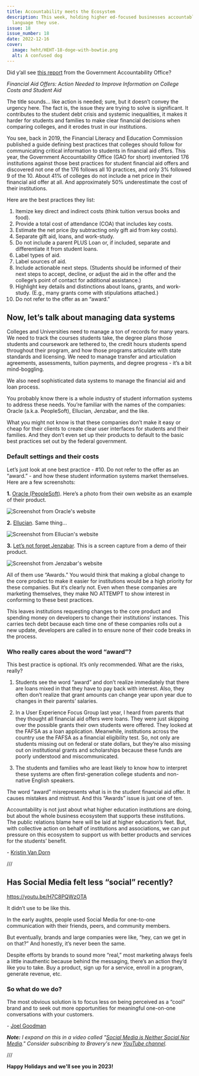 ```yaml
---
title: Accountability meets the Ecosystem
description: This week, holding higher ed-focused businesses accountable for the
  language they use.
issue: 18
issue_number: 18
date: 2022-12-16
cover:
  image: heht/HEHT-18-doge-with-bowtie.png
  alt: A confused dog
---
```


Did y’all see [this report](https://www.gao.gov/assets/gao-23-104708.pdf) from the Government Accountability Office?

_Financial Aid Offers: Action Needed to Improve Information on College Costs and Student Aid_

The title sounds… like action is needed; sure, but it doesn’t convey the urgency here. The fact is, the issue they are trying to solve is significant. It contributes to the student debt crisis and systemic inequalities, it makes it harder for students and families to make clear financial decisions when comparing colleges, and it erodes trust in our institutions.

You see, back in 2019, the Financial Literacy and Education Commission published a guide defining best practices that colleges should follow for communicating critical information to students in financial aid offers. This year, the Government Accountability Office (GAO for short) inventoried 176 institutions against those best practices for student financial aid offers and discovered not one of the 176 follows all 10 practices, and only 3% followed 9 of the 10. About 41% of colleges do not include a net price in their financial aid offer at all. And approximately 50% underestimate the cost of their institutions.

Here are the best practices they list:

1. Itemize key direct and indirect costs (think tuition versus books and food).
2. Provide a total cost of attendance (COA) that includes key costs.
3. Estimate the net price (by subtracting only gift aid from key costs).
4. Separate gift aid, loans, and work-study.
5. Do not include a parent PLUS Loan or, if included, separate and differentiate it from student loans.
6. Label types of aid.
7. Label sources of aid.
8. Include actionable next steps. (Students should be informed of their next steps to accept, decline, or adjust the aid in the offer and the college’s point of contact for additional assistance.)
9. Highlight key details and distinctions about loans, grants, and work-study. (E.g., many grants come with stipulations attached.)
10. Do not refer to the offer as an “award.”

## Now, let’s talk about managing data systems

Colleges and Universities need to manage a ton of records for many years. We need to track the courses students take, the degree plans those students and coursework are tethered to, the credit hours students spend throughout their program, and how those programs articulate with state standards and licensing. We need to manage transfer and articulation agreements, assessments, tuition payments, and degree progress - it’s a bit mind-boggling.

We also need sophisticated data systems to manage the financial aid and loan process.

You probably know there is a whole industry of student information systems to address these needs. You’re familiar with the names of the companies: Oracle (a.k.a. PeopleSoft), Ellucian, Jenzabar, and the like.

What you might not know is that these companies don’t make it easy or cheap for their clients to create clear user interfaces for students and their families. And they don’t even set up their products to default to the basic best practices set out by the federal government.

### Default settings and their costs

Let’s just look at one best practice - #10. Do not refer to the offer as an “award.” - and how these student information systems market themselves. Here are a few screenshots:

**1.** [Oracle (PeopleSoft)](https://www.oracle.com/industries/government/education/higher-education/student-financial-planning/). Here’s a photo from their own website as an example of their product.

![Screenshot from Oracle's website](https://buttondown-attachments.s3.us-west-2.amazonaws.com/images/4f93b1dc-e71a-41b2-b358-faa809fff8dd.png)

**2.** [Ellucian](https://www.ellucian.com/solutions/financial-aid). Same thing…

![Screenshot from Ellucian's website](https://buttondown-attachments.s3.us-west-2.amazonaws.com/images/3c3e6079-86a2-453f-8677-6a52c7b04e47.png)

**3.** [Let’s not forget Jenzabar](https://jenzabar.com/resource/video-financial-aid-engagement-and-interaction). This is a screen capture from a demo of their product.

![Screenshot from Jenzabar's website](https://buttondown-attachments.s3.us-west-2.amazonaws.com/images/27159e95-eee6-4bc0-90b8-e556a3f391d6.png)

All of them use “Awards.” You would think that making a global change to the core product to make it easier for institutions would be a high priority for these companies. But it’s clearly not. Even when these companies are marketing themselves, they make NO ATTEMPT to show interest in conforming to these best practices.

This leaves institutions requesting changes to the core product and spending money on developers to change their institutions’ instances. This carries tech debt because each time one of these companies rolls out a new update, developers are called in to ensure none of their code breaks in the process.

### Who really cares about the word “award”?

This best practice is optional. It’s only recommended. What are the risks, really?

1. Students see the word “award” and don’t realize immediately that there are loans mixed in that they have to pay back with interest. Also, they often don’t realize that grant amounts can change year upon year due to changes in their parents’ salaries.

2. In a User Experience Focus Group last year, I heard from parents that they thought all financial aid offers were loans. They were just skipping over the possible grants their own students were offered. They looked at the FAFSA as a loan application. Meanwhile, institutions across the country use the FAFSA as a financial eligibility test. So, not only are students missing out on federal or state dollars, but they’re also missing out on institutional grants and scholarships because these funds are poorly understood and miscommunicated.

3. The students and families who are least likely to know how to interpret these systems are often first-generation college students and non-native English speakers.

The word “award” misrepresents what is in the student financial aid offer. It causes mistakes and mistrust. And this “Awards” issue is just one of ten.

Accountability is not just about what higher education institutions are doing, but about the whole business ecosystem that supports these institutions. The public relations blame here will be laid at higher education’s feet. But, with collective action on behalf of institutions and associations, we can put pressure on this ecosystem to support us with better products and services for the students’ benefit.

\- [Kristin Van Dorn](https://twitter.com/yossariansghost)

///

## Has Social Media felt less “social” recently?

<https://youtu.be/H7C8PQWzOTA>

It didn’t use to be like this.

In the early aughts, people used Social Media for one-to-one communication with their friends, peers, and community members.

But eventually, brands and large companies were like, “hey, can we get in on that?” And honestly, it’s never been the same.

Despite efforts by brands to sound more “real,” most marketing always feels a little inauthentic because behind the messaging, there’s an action they’d like you to take. Buy a product, sign up for a service, enroll in a program, generate revenue, etc.

### So what do we do?

The most obvious solution is to focus less on being perceived as a “cool” brand and to seek out more opportunities for meaningful one-on-one conversations with your customers.

\- [Joel Goodman](https://mastodon.social/@joelgoodman)

**_Note:_** _I expand on this in a video called "_[_Social Media is Neither Social Nor Media_](https://youtu.be/H7C8PQWzOTA)_." Consider subscribing to Bravery's new_ [_YouTube channel_](https://www.youtube.com/@BraveryMedia)_._

///

**Happy Holidays and we'll see you in 2023!**
